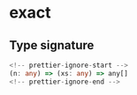 # exact

## Type signature

```typescript
<!-- prettier-ignore-start -->
(n: any) => (xs: any) => any[]
<!-- prettier-ignore-end -->
```

